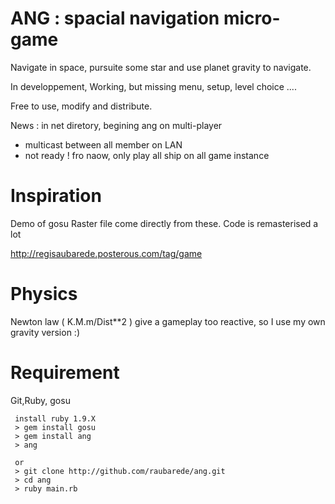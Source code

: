 ANG : spacial navigation micro-game
==================================

Navigate in space, pursuite some star and use planet gravity to
navigate.

In developpement,
Working, but missing menu, setup, level choice ....


Free to use, modify and distribute.

News : in net diretory, begining ang on multi-player

* multicast between all member on LAN
* not ready ! fro naow, only play all ship on all game instance

Inspiration
===========

Demo of gosu
Raster file come directly from these.
Code is remasterised a lot

http://regisaubarede.posterous.com/tag/game

Physics
=======
Newton law ( K.M.m/Dist**2 ) give a gameplay too reactive, so I use my own gravity version :)

Requirement
===========

Git,Ruby, gosu

```
 install ruby 1.9.X
 > gem install gosu
 > gem install ang
 > ang

 or
 > git clone http://github.com/raubarede/ang.git
 > cd ang
 > ruby main.rb
```